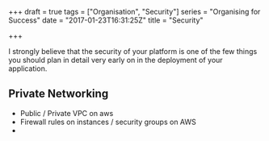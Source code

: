 +++
draft = true
tags = ["Organisation", "Security"]
series = "Organising for Success"
date = "2017-01-23T16:31:25Z"
title = "Security"

+++

I strongly believe that the security of your platform is one of the few things you should plan in detail
very early on in the deployment of your application.

## Private Networking

 * Public / Private VPC on aws
 * Firewall rules on instances / security groups on AWS
 * 
